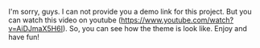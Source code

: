 I'm sorry, guys. I can not provide you a demo link for this project. 
But you can watch this video on youtube (https://www.youtube.com/watch?v=AiDJmaX5H6I).
So, you can see how the theme is look like.
Enjoy and have fun!
